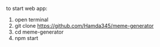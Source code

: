 to start web app:
1. open terminal
2. git clone https://github.com/Hamda345/meme-generator
3. cd meme-generator
4. npm start

